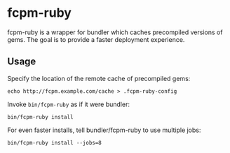 fcpm-ruby
=========

fcpm-ruby is a wrapper for bundler which caches precompiled versions of
gems. The goal is to provide a faster deployment experience.


Usage
-----

Specify the location of the remote cache of precompiled gems:

    echo http://fcpm.example.com/cache > .fcpm-ruby-config

Invoke `bin/fcpm-ruby` as if it were bundler:

    bin/fcpm-ruby install

For even faster installs, tell bundler/fcpm-ruby to use multiple jobs:

    bin/fcpm-ruby install --jobs=8


